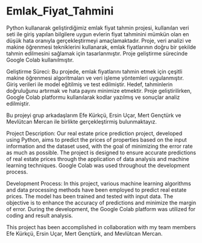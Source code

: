 # Emlak_Fiyat_Tahmini
Python kullanarak geliştirdiğimiz emlak fiyat tahmin projesi, kullanılan veri seti ile giriş yapılan bilgilere uygun evlerin fiyat tahminini mümkün olan en düşük hata oranıyla gerçekleştirmeyi amaçlamaktadır. Proje, veri analizi ve makine öğrenmesi tekniklerini kullanarak, emlak fiyatlarının doğru bir şekilde tahmin edilmesini sağlamak için tasarlanmıştır. Proje geliştirme sürecinde Google Colab kullanılmıştır.

Geliştirme Süreci:
Bu projede, emlak fiyatlarını tahmin etmek için çeşitli makine öğrenmesi algoritmaları ve veri işleme yöntemleri uygulanmıştır. Giriş verileri ile model eğitilmiş ve test edilmiştir. Hedef, tahminlerin doğruluğunu artırmak ve hata payını minimize etmektir. Proje geliştirilirken, Google Colab platformu kullanılarak kodlar yazılmış ve sonuçlar analiz edilmiştir.

Bu projeyi grup arkadaşlarım Efe Kürkçü, Ersin Uçar, Mert Gençtürk ve Mevlütcan Mercan ile birlikte gerçekleştirmiş bulunmaktayız.

Project Description:
Our real estate price prediction project, developed using Python, aims to predict the prices of properties based on the input information and the dataset used, with the goal of minimizing the error rate as much as possible. The project is designed to ensure accurate predictions of real estate prices through the application of data analysis and machine learning techniques. Google Colab was used throughout the development process.

Development Process:
In this project, various machine learning algorithms and data processing methods have been employed to predict real estate prices. The model has been trained and tested with input data. The objective is to enhance the accuracy of predictions and minimize the margin of error. During the development, the Google Colab platform was utilized for coding and result analysis.

This project has been accomplished in collaboration with my team members Efe Kürkçü, Ersin Uçar, Mert Gençtürk, and Mevlütcan Mercan.
